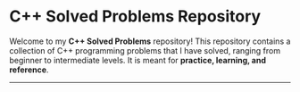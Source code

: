 # C++ Solved Problems Repository

Welcome to my **C++ Solved Problems** repository! This repository contains a collection of C++ programming problems that I have solved, ranging from beginner to intermediate levels. It is meant for **practice, learning, and reference**.

---
